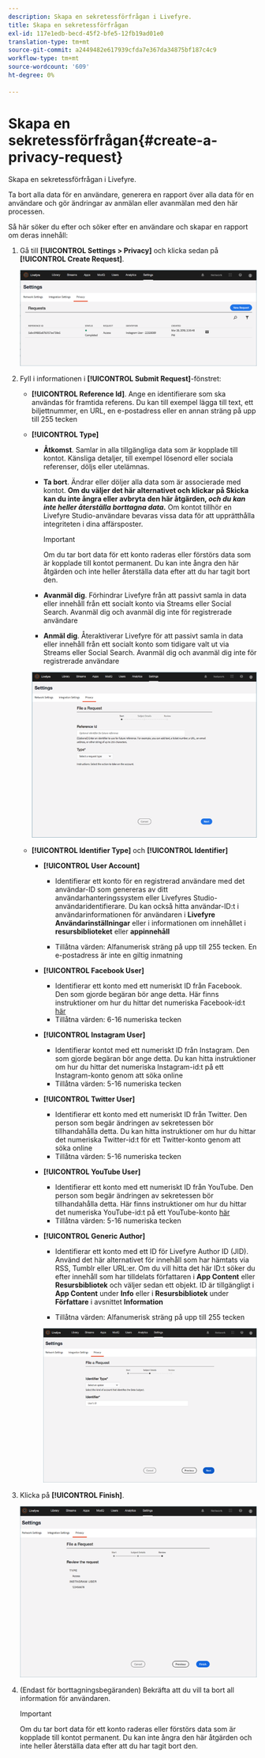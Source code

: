 ```yaml
---
description: Skapa en sekretessförfrågan i Livefyre.
title: Skapa en sekretessförfrågan
exl-id: 117e1edb-becd-45f2-bfe5-12fb19ad01e0
translation-type: tm+mt
source-git-commit: a2449482e617939cfda7e367da34875bf187c4c9
workflow-type: tm+mt
source-wordcount: '609'
ht-degree: 0%

---
```


# Skapa en sekretessförfrågan{#create-a-privacy-request}

Skapa en sekretessförfrågan i Livefyre.

Ta bort alla data för en användare, generera en rapport över alla data för en användare och gör ändringar av anmälan eller avanmälan med den här processen.

Så här söker du efter och söker efter en användare och skapar en rapport om deras innehåll:

1. Gå till **[!UICONTROL Settings > Privacy]** och klicka sedan på **[!UICONTROL Create Request]**.

   ![](assets/privacypage1.png)

1. Fyll i informationen i **[!UICONTROL Submit Request]**-fönstret:

   * **[!UICONTROL Reference Id]**. Ange en identifierare som ska användas för framtida referens. Du kan till exempel lägga till text, ett biljettnummer, en URL, en e-postadress eller en annan sträng på upp till 255 tecken
   * **[!UICONTROL Type]**

      * **Åtkomst**. Samlar in alla tillgängliga data som är kopplade till kontot. Känsliga detaljer, till exempel lösenord eller sociala referenser, döljs eller utelämnas.

      * **Ta bort**. Ändrar eller döljer alla data som är associerade med kontot. **Om du väljer det här alternativet och klickar på Skicka kan du inte ångra eller avbryta den här åtgärden,  *och du kan inte heller återställa borttagna data.*** Om kontot tillhör en Livefyre Studio-användare bevaras vissa data för att upprätthålla integriteten i dina affärsposter.

         >[!IMPORTANT]
         >
         >Om du tar bort data för ett konto raderas eller förstörs data som är kopplade till kontot permanent. Du kan inte ångra den här åtgärden och inte heller återställa data efter att du har tagit bort den.

      * **Avanmäl dig**. Förhindrar Livefyre från att passivt samla in data eller innehåll från ett socialt konto via Streams eller Social Search. Avanmäl dig och avanmäl dig inte för registrerade användare
      * **Anmäl dig**. Återaktiverar Livefyre för att passivt samla in data eller innehåll från ett socialt konto som tidigare valt ut via Streams eller Social Search. Avanmäl dig och avanmäl dig inte för registrerade användare

      ![](assets/privacypage2.png)

   * **[!UICONTROL Identifier Type]** och  **[!UICONTROL Identifier]**

      * **[!UICONTROL User Account]**

         * Identifierar ett konto för en registrerad användare med det användar-ID som genereras av ditt användarhanteringssystem eller Livefyres Studio-användaridentifierare. Du kan också hitta användar-ID:t i användarinformationen för användaren i **Livefyre** **Användarinställningar** eller i informationen om innehållet i **resursbiblioteket** eller **appinnehåll**

         * Tillåtna värden: Alfanumerisk sträng på upp till 255 tecken. En e-postadress är inte en giltig inmatning
      * **[!UICONTROL Facebook User]**

         * Identifierar ett konto med ett numeriskt ID från Facebook. Den som gjorde begäran bör ange detta. Här finns instruktioner om hur du hittar det numeriska Facebook-id:t [här](https://www.facebook.com/help/1397933243846983?helpref=faq_content)
         * Tillåtna värden: 6-16 numeriska tecken
      * **[!UICONTROL Instagram User]**

         * Identifierar kontot med ett numeriskt ID från Instagram. Den som gjorde begäran bör ange detta. Du kan hitta instruktioner om hur du hittar det numeriska Instagram-id:t på ett Instagram-konto genom att söka online
         * Tillåtna värden: 5-16 numeriska tecken
      * **[!UICONTROL Twitter User]**

         * Identifierar ett konto med ett numeriskt ID från Twitter. Den person som begär ändringen av sekretessen bör tillhandahålla detta. Du kan hitta instruktioner om hur du hittar det numeriska Twitter-id:t för ett Twitter-konto genom att söka online
         * Tillåtna värden: 5-16 numeriska tecken
      * **[!UICONTROL YouTube User]**

         * Identifierar ett konto med ett numeriskt ID från YouTube. Den person som begär ändringen av sekretessen bör tillhandahålla detta. Här finns instruktioner om hur du hittar det numeriska YouTube-id:t på ett YouTube-konto [här](https://support.google.com/youtube/answer/3250431?hl=en)
         * Tillåtna värden: 5-16 numeriska tecken
      * **[!UICONTROL Generic Author]**

         * Identifierar ett konto med ett ID för Livefyre Author ID (JID). Använd det här alternativet för innehåll som har hämtats via RSS, Tumblr eller URL:er. Om du vill hitta det här ID:t söker du efter innehåll som har tilldelats författaren i **App Content** eller **Resursbibliotek** och väljer sedan ett objekt. ID är tillgängligt i **App Content** under **Info** eller i **Resursbibliotek** under **Författare** i avsnittet **Information**

         * Tillåtna värden: Alfanumerisk sträng på upp till 255 tecken

         ![](assets/privacypage3.png)








1. Klicka på **[!UICONTROL Finish]**.

   ![](assets/privacypage4.png)

1. (Endast för borttagningsbegäranden) Bekräfta att du vill ta bort all information för användaren.

   >[!IMPORTANT]
   >
   >Om du tar bort data för ett konto raderas eller förstörs data som är kopplade till kontot permanent. Du kan inte ångra den här åtgärden och inte heller återställa data efter att du har tagit bort den.
